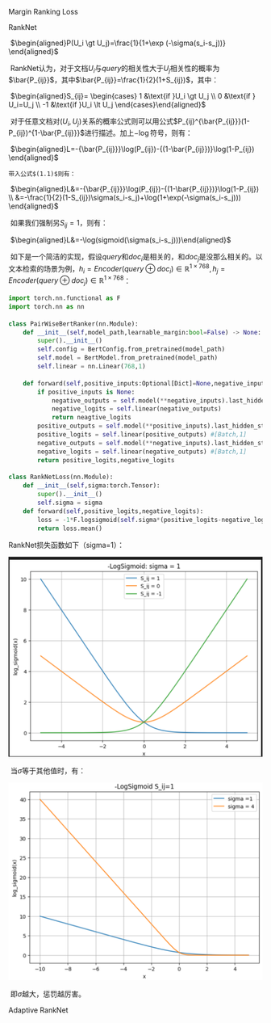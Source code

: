 $\text{Margin Ranking Loss}$







$\text{RankNet}$

​										$\begin{aligned}P(U_i \gt U_j)=\frac{1}{1+\exp (-\sigma(s_i-s_j))} \end{aligned}$

​	$\text{RankNet}$认为，对于文档$U_i$与$query$的相关性大于$U_j$相关性的概率为$\bar{P_{ij}}$，其中$\bar{P_{ij}}=\frac{1}{2}(1+S_{ij})$，其中：

​											$\begin{aligned}S_{ij}= \begin{cases}  1 &\text{if }U_i \gt U_j \\ 0 &\text{if } U_i=U_j \\ -1 &\text{if }U_i \lt U_j \end{cases}\end{aligned}$

​	对于任意文档对$(U_i,U_j)$关系的概率公式则可以用公式$P_{ij}^{\bar{P_{ij}}}(1-P_{ij})^{1-\bar{P_{ij}}}$进行描述。加上$-\log$符号，则有：

​					              			$\begin{aligned}L=-{\bar{P_{ij}}}\log(P_{ij})-{(1-\bar{P_{ij}})}\log(1-P_{ij}) \end{aligned}$

  	带入公式$(1.1)$则有：

​									     $\begin{aligned}L&=-{\bar{P_{ij}}}\log(P_{ij})-{(1-\bar{P_{ij}})}\log(1-P_{ij}) \\ &=-\frac{1}{2}(1-S_{ij})\sigma(s_i-s_j)+\log(1+\exp(-\sigma(s_i-s_j))) \end{aligned}$

​	 如果我们强制另$S_{ij}=1$，则有：

​										$\begin{aligned}L&=-\log(sigmoid(\sigma(s_i-s_j)))\end{aligned}$

​	如下是一个简洁的实现，假设$query$和$doc_i$是相关的，和$doc_j$是没那么相关的。以文本检索的场景为例，$h_i=Encoder(query\oplus doc_i)\in \mathbb R^{1 \times 768},h_j=Encoder(query\oplus doc_j)\in \mathbb R^{1 \times 768}$：

```python
import torch.nn.functional as F
import torch.nn as nn

class PairWiseBertRanker(nn.Module):    
    def __init__(self,model_path,learnable_margin:bool=False) -> None:
        super().__init__()
        self.config = BertConfig.from_pretrained(model_path)
        self.model = BertModel.from_pretrained(model_path)        
        self.linear = nn.Linear(768,1)
        
    def forward(self,positive_inputs:Optional[Dict]=None,negative_inputs:Optional[Dict]=None):
        if positive_inputs is None:
            negative_outputs = self.model(**negative_inputs).last_hidden_state[:,0,:] #[Batch,768]
        	negative_logits = self.linear(negative_outputs)
            return neagtive_logits
        positive_outputs = self.model(**positive_inputs).last_hidden_state[:,0,:] #[Batch,768]
        positive_logits = self.linear(positive_outputs) #[Batch,1]
        negative_outputs = self.model(**negative_inputs).last_hidden_state[:,0,:] #[Batch,768]
        negative_logits = self.linear(negative_outputs) #[Batch,1]
        return positive_logits,negative_logits
    
class RankNetLoss(nn.Module):
    def __init__(self,sigma:torch.Tensor):
        super().__init__()
    	self.sigma = sigma
    def forward(self,positive_logits,negative_logits):
        loss = -1*F.logsigmoid(self.sigma*(positive_logits-negative_logits))
        return loss.mean()
```

$\text{RankNet}$损失函数如下（sigma=1）：

![image-20240801133543719](assets/1.png)

​	当$\sigma$等于其他值时，有：

![image-20240801133729331](assets/2.png)

​	即$\sigma$越大，惩罚越厉害。

$\text{Adaptive RankNet}$​​
